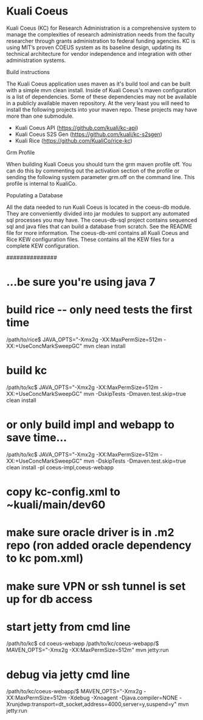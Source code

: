 Kuali Coeus
==

Kuali Coeus (KC) for Research Administration is a comprehensive system to manage the complexities of research administration needs from the faculty researcher through grants administration to federal funding agencies. KC is using MIT’s proven COEUS system as its baseline design, updating its technical architecture for vendor independence and integration with other administration systems.


Build instructions

The Kuali Coeus application uses maven as it's build tool and can be built with a simple mvn clean install.  Inside
of Kuali Coeus's maven configuration is a list of dependencies.  Some of these dependencies may not be available in
a publicly available maven repository.  At the very least you will need to install the following projects into your
maven repo.  These projects may have more than one submodule.

* Kuali Coeus API (https://github.com/kuali/kc-api)
* Kuali Coeus S2S Gen (https://github.com/kuali/kc-s2sgen)
* Kuali Rice (https://github.com/KualiCo/rice-kc)

Grm Profile

When building Kuali Coeus you should turn the grm maven profile off.  You can do this by commenting out the activation
section of the profile or sending the following system parameter grm.off on the command line.  This profile is internal
to KualiCo.

Populating a Database

All the data needed to run Kuali Coeus is located in the coeus-db module.  They are conveniently divided into jar modules
to support any automated sql processes you may have.  The coeus-db-sql project contains sequenced sql and java files
that can build a database from scratch.  See the README file for more information.  The coeus-db-xml contains all
Kuali Coeus and Rice KEW configuration files.  These contains all the KEW files for a complete KEW configuration.


###############


# ...be sure you're using java 7

# build rice -- only need tests the first time
/path/to/rice$ JAVA_OPTS="-Xmx2g -XX:MaxPermSize=512m -XX:+UseConcMarkSweepGC" mvn clean install 

# build kc
/path/to/kc$ JAVA_OPTS="-Xmx2g -XX:MaxPermSize=512m -XX:+UseConcMarkSweepGC" mvn -DskipTests -Dmaven.test.skip=true clean install 

# or only build impl and webapp to save time...
/path/to/kc$ JAVA_OPTS="-Xmx2g -XX:MaxPermSize=512m -XX:+UseConcMarkSweepGC" mvn -DskipTests -Dmaven.test.skip=true clean install -pl coeus-impl,coeus-webapp

# copy kc-config.xml to ~kuali/main/dev60

# make sure oracle driver is in .m2 repo (ron added oracle dependency to kc pom.xml)

# make sure VPN or ssh tunnel is set up for db access

# start jetty from cmd line 
/path/to/kc$ cd coeus-webapp
/path/to/kc/coeus-webapp/$ MAVEN_OPTS="-Xmx2g -XX:MaxPermSize=512m" mvn jetty:run

# debug via jetty cmd line
/path/to/kc/coeus-webapp/$ MAVEN_OPTS="-Xmx2g -XX:MaxPermSize=512m -Xdebug -Xnoagent -Djava.compiler=NONE -Xrunjdwp:transport=dt_socket,address=4000,server=y,suspend=y" mvn jetty:run





